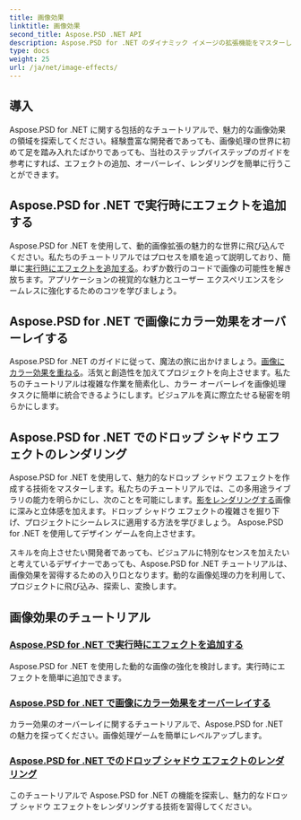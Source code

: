 ```yaml
---
title: 画像効果
linktitle: 画像効果
second_title: Aspose.PSD .NET API
description: Aspose.PSD for .NET のダイナミック イメージの拡張機能をマスターします。実行時に素晴らしい効果を追加、オーバーレイ、レンダリングするチュートリアルを利用して、画像処理を向上させます。
type: docs
weight: 25
url: /ja/net/image-effects/
---
```


## 導入

Aspose.PSD for .NET に関する包括的なチュートリアルで、魅力的な画像効果の領域を探索してください。経験豊富な開発者であっても、画像処理の世界に初めて足を踏み入れたばかりであっても、当社のステップバイステップのガイドを参考にすれば、エフェクトの追加、オーバーレイ、レンダリングを簡単に行うことができます。

## Aspose.PSD for .NET で実行時にエフェクトを追加する

Aspose.PSD for .NET を使用して、動的画像拡張の魅力的な世界に飛び込んでください。私たちのチュートリアルではプロセスを順を追って説明しており、簡単に[実行時にエフェクトを追加する](./add-effect-runtime/)。わずか数行のコードで画像の可能性を解き放ちます。アプリケーションの視覚的な魅力とユーザー エクスペリエンスをシームレスに強化するためのコツを学びましょう。

## Aspose.PSD for .NET で画像にカラー効果をオーバーレイする

Aspose.PSD for .NET のガイドに従って、魔法の旅に出かけましょう。[画像にカラー効果を重ねる](./overlay-color-effect/)。活気と創造性を加えてプロジェクトを向上させます。私たちのチュートリアルは複雑な作業を簡素化し、カラー オーバーレイを画像処理タスクに簡単に統合できるようにします。ビジュアルを真に際立たせる秘密を明らかにします。

## Aspose.PSD for .NET でのドロップ シャドウ エフェクトのレンダリング

Aspose.PSD for .NET を使用して、魅力的なドロップ シャドウ エフェクトを作成する技術をマスターします。私たちのチュートリアルでは、この多用途ライブラリの能力を明らかにし、次のことを可能にします。[影をレンダリングする](./render-drop-shadow/)画像に深みと立体感を加えます。ドロップ シャドウ エフェクトの複雑さを掘り下げ、プロジェクトにシームレスに適用する方法を学びましょう。 Aspose.PSD for .NET を使用してデザイン ゲームを向上させます。

スキルを向上させたい開発者であっても、ビジュアルに特別なセンスを加えたいと考えているデザイナーであっても、Aspose.PSD for .NET チュートリアルは、画像効果を習得するための入り口となります。動的な画像処理の力を利用して、プロジェクトに飛び込み、探索し、変換します。


## 画像効果のチュートリアル
### [Aspose.PSD for .NET で実行時にエフェクトを追加する](./add-effect-runtime/)
Aspose.PSD for .NET を使用した動的な画像の強化を検討します。実行時にエフェクトを簡単に追加できます。
### [Aspose.PSD for .NET で画像にカラー効果をオーバーレイする](./overlay-color-effect/)
カラー効果のオーバーレイに関するチュートリアルで、Aspose.PSD for .NET の魅力を探ってください。画像処理ゲームを簡単にレベルアップします。
### [Aspose.PSD for .NET でのドロップ シャドウ エフェクトのレンダリング](./render-drop-shadow/)
このチュートリアルで Aspose.PSD for .NET の機能を探索し、魅力的なドロップ シャドウ エフェクトをレンダリングする技術を習得してください。